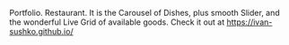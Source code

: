 Portfolio. Restaurant. It is the Carousel of Dishes, plus smooth Slider, and the wonderful Live Grid of available goods. Check it out at https://ivan-sushko.github.io/
